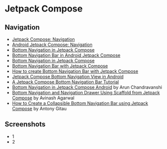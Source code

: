 # Jetpack Compose

Navigation
--------
- [Jetpack Compose: Navigation](https://www.rockandnull.com/jetpack-compose-navigation/) 
- [Android Jetpack Compose: Navigation](https://proandroiddev.com/android-jetpack-compose-navigation-1cdfc488b891) 
- [Bottom Navigation in Jetpack Compose](https://blog.yudiz.com/bottom-navigation-in-jetpack-compose/)
- [Bottom Navigation Bar in Android Jetpack Compose](https://www.geeksforgeeks.org/bottom-navigation-bar-in-android-jetpack-compose/)
- [Bottom Navigation in Jetpack Compose](https://mobikul.com/bottom-navigation-in-jetpack-compose/)
- [Bottom Navigation Bar with Jetpack Compose](https://www.codeplayon.com/2022/04/bottom-navigation-bar-jetpack-compose/)
- [How to create Bottom Navigation Bar with Jetpack Compose](https://johncodeos.com/how-to-create-bottom-navigation-bar-with-jetpack-compose/)
- [Jetpack Compose Bottom Navigation View in Android](https://developersbreach.com/bottom-navigation-view-compose/)
- [A Jetpack Compose Bottom Navigation Bar Tutorial](https://www.answertopia.com/jetpack-compose/a-compose-bottom-navigation-bar-tutorial/)
- [Bottom Navigation in Jetpack Compose Android](https://c1ctech.com/bottom-navigation-in-jetpack-compose-android/) by Arun Chandravanshi
- [Bottom Navigation and Navigation Drawer Using Scaffold from Jetpack Compose](https://www.droidcon.com/2021/06/01/bottom-navigation-and-navigation-drawer-using-scaffold-from-jetpack-compose/) by Avinash Agarwal
- [How to Create a Collapsible Bottom Navigation Bar using Jetpack Compose](https://www.section.io/engineering-education/collapsible-bottom-navigation-bar-using-jetpack-compose-navigation/) by Antony Gitau

Screenshots
-----------
- 1
- 2
